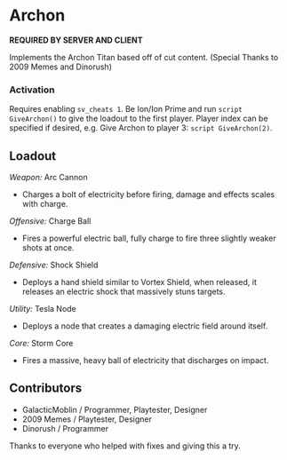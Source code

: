 # Archon

**REQUIRED BY SERVER AND CLIENT**

Implements the Archon Titan based off of cut content. (Special Thanks to 2009 Memes and Dinorush)

### Activation
Requires enabling ```sv_cheats 1```. Be Ion/Ion Prime and run ```script GiveArchon()``` to give the loadout to the first player. Player index can be specified if desired, e.g. Give Archon to player 3: ```script GiveArchon(2)```.

## Loadout

*Weapon:* Arc Cannon

- Charges a bolt of electricity before firing, damage and effects scales with charge.

*Offensive:* Charge Ball

- Fires a powerful electric ball, fully charge to fire three slightly weaker shots at once.

*Defensive:* Shock Shield

- Deploys a hand shield similar to Vortex Shield, when released, it releases an electric shock that massively stuns targets.

*Utility:* Tesla Node

- Deploys a node that creates a damaging electric field around itself.

*Core:* Storm Core

- Fires a massive, heavy ball of electricity that discharges on impact.

## Contributors
- GalacticMoblin / Programmer, Playtester, Designer
- 2009 Memes / Playtester, Designer
- Dinorush / Programmer

Thanks to everyone who helped with fixes and giving this a try.
